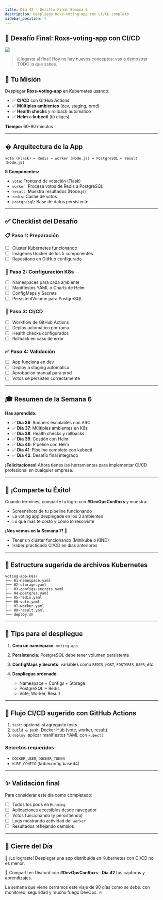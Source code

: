 ```yaml
---
title: Día 42 - Desafío Final Semana 6
description: Despliega Roxs-voting-app con CI/CD completo
sidebar_position: 7
---
```


## 🌟 Desafío Final: Roxs-voting-app con CI/CD

![](../../static/images/banner/6.png)

> ¡Llegaste al final! Hoy no hay nuevos conceptos: vas a demostrar TODO lo que sabes.

## 🎯 Tu Misión

Desplegar **Roxs-voting-app** en Kubernetes usando:
- ✅ **CI/CD** con GitHub Actions
- ✅ **Múltiples ambientes** (dev, staging, prod)
- ✅ **Health checks** y rollback automático
- ✅ **Helm** o **kubectl** (tú eliges)

**Tiempo:** 60-90 minutos

---

## �️ Arquitectura de la App

```
vote (Flask) → Redis ← worker (Node.js) → PostgreSQL ← result (Node.js)
```

**5 Componentes:**
- `vote`: Frontend de votación (Flask)
- `worker`: Procesa votos de Redis a PostgreSQL
- `result`: Muestra resultados (Node.js)
- `redis`: Cache de votos
- `postgresql`: Base de datos persistente

---

## ✅ Checklist del Desafío

### 📋 Paso 1: Preparación
- [ ] Cluster Kubernetes funcionando
- [ ] Imágenes Docker de los 5 componentes
- [ ] Repositorio en GitHub configurado

### 🔧 Paso 2: Configuración K8s
- [ ] Namespaces para cada ambiente
- [ ] Manifiestos YAML o Charts de Helm
- [ ] ConfigMaps y Secrets
- [ ] PersistentVolume para PostgreSQL

### 🚀 Paso 3: CI/CD
- [ ] Workflow de GitHub Actions
- [ ] Deploy automático por rama
- [ ] Health checks configurados
- [ ] Rollback en caso de error

### ✅ Paso 4: Validación
- [ ] App funciona en dev
- [ ] Deploy a staging automático
- [ ] Aprobación manual para prod
- [ ] Votos se persisten correctamente

---

## 🎓 Resumen de la Semana 6

**Has aprendido:**
- ✅ **Día 36**: Runners escalables con ARC
- ✅ **Día 37**: Múltiples ambientes en K8s
- ✅ **Día 38**: Health checks y rollbacks
- ✅ **Día 39**: Gestión con Helm
- ✅ **Día 40**: Pipeline con Helm
- ✅ **Día 41**: Pipeline completo con kubectl
- ✅ **Día 42**: Desafío final integrado

**¡Felicitaciones!** Ahora tienes las herramientas para implementar CI/CD profesional en cualquier empresa.

---

## 📸 ¡Comparte tu Éxito!

Cuando termines, comparte tu logro con **#DevOpsConRoxs** y muestra:
- Screenshots de tu pipeline funcionando
- La voting app desplegada en los 3 ambientes
- Lo que más te costó y cómo lo resolviste

**¡Nos vemos en la Semana 7!** 🚀
* Tener un clúster funcionando (Minikube o KIND)
* Haber practicado CI/CD en días anteriores

---

## 💼 Estructura sugerida de archivos Kubernetes

```
voting-app-k8s/
├── 01-namespace.yaml
├── 02-storage.yaml
├── 03-configs-secrets.yaml
├── 04-postgres.yaml
├── 05-redis.yaml
├── 06-vote.yaml
├── 07-worker.yaml
├── 08-result.yaml
└── deploy.sh
```

---

## 🤝 Tips para el despliegue

1. **Crea un namespace**: `voting-app`
2. **Persistencia**: PostgreSQL debe tener volumen persistente
3. **ConfigMaps y Secrets**: variables como `REDIS_HOST`, `POSTGRES_USER`, etc.
4. **Despliegue ordenado**:

   * Namespace + Configs + Storage
   * PostgreSQL + Redis
   * Vote, Worker, Result

---

## 🦜 Flujo CI/CD sugerido con GitHub Actions

1. `test`: opcional si agregaste tests
2. `build & push`: Docker Hub (vote, worker, result)
3. `deploy`: aplicar manifiestos YAML con `kubectl`

### Secretos requeridos:

* `DOCKER_USER`, `DOCKER_TOKEN`
* `KUBE_CONFIG` (kubeconfig base64)

---

## ✨ Validación final

Para considerar este día como completado:

* [ ] Todos los pods en `Running`
* [ ] Aplicaciones accesibles desde navegador
* [ ] Votos funcionando (y persistiendo)
* [ ] Logs mostrando actividad del `worker`
* [ ] Resultados reflejando cambios

---

## 🧰 Cierre del Día

🚀 ¡Lo lograste! Desplegar una app distribuida en Kubernetes con CI/CD no es menor.

🧵 Compartí en Discord con **#DevOpsConRoxs - Día 42** tus capturas y aprendizajes.

La semana que viene cerramos este viaje de 90 días como se debe: con monitoreo, seguridad y mucho fuego DevOps. 🔥
